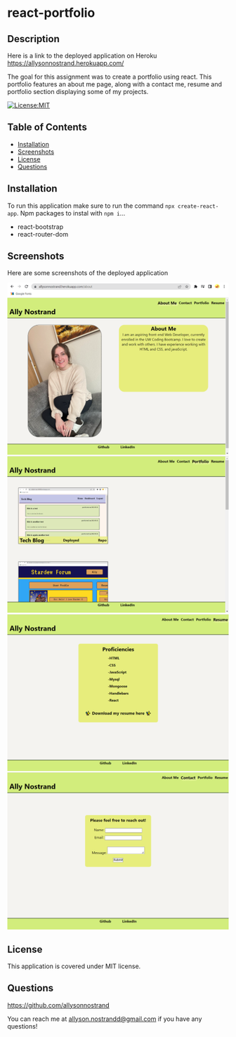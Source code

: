 # react-portfolio

## Description 

Here is a link to the deployed application on Heroku
https://allysonnostrand.herokuapp.com/

The goal for this assignment was to create a portfolio using react. This portfolio features an about me page, along with a contact me, resume and portfolio section displaying some of my projects. 

[![License:MIT](https://img.shields.io/badge/License-MIT-yellow.svg)](https://opensource.org/licenses/MIT)

## Table of Contents
- [Installation](#installation)
- [Screenshots](#screenshots)
- [License](#license)
- [Questions](#questions)

## Installation

To run this application make sure to run the command ```npx create-react-app```. Npm packages to instal with ```npm i```...

- react-bootstrap
- react-router-dom

## Screenshots

Here are some screenshots of the deployed application

<img src="./public/images/react-portfolio-sc-1.png">

<img src="./public/images/react-portfolio-sc-2.png">

<img src="./public/images/react-portfolio-sc-3.png">

<img src="./public/images/react-portfolio-sc-4.png">

## License

This application is covered under MIT license. 

## Questions

https://github.com/allysonnostrand

You can reach me at allyson.nostrandd@gmail.com if you have any questions!
